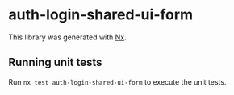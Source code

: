 # auth-login-shared-ui-form

This library was generated with [Nx](https://nx.dev).

## Running unit tests

Run `nx test auth-login-shared-ui-form` to execute the unit tests.
